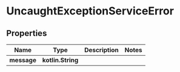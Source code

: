 
# UncaughtExceptionServiceError

## Properties
Name | Type | Description | Notes
------------ | ------------- | ------------- | -------------
**message** | **kotlin.String** |  | 



